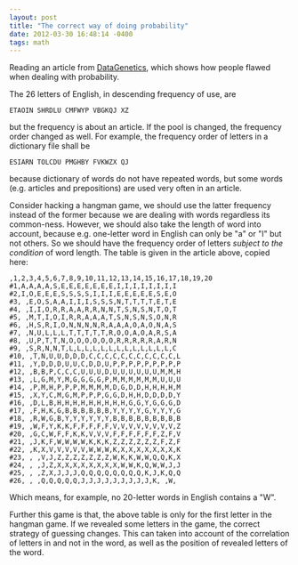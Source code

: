 ```yaml
---
layout: post
title: "The correct way of doing probability"
date: 2012-03-30 16:48:14 -0400
tags: math
---
```

Reading an article from [DataGenetics](http://www.datagenetics.com/blog/april12012/index.html), which shows how people flawed when dealing with probability.

The 26 letters of English, in descending frequency of use, are

    ETAOIN SHRDLU CMFWYP VBGKQJ XZ

but the frequency is about an article. If the pool is changed, the frequency order changed as well. For example, the frequency order of letters in a dictionary file shall be

    ESIARN TOLCDU PMGHBY FVKWZX QJ

because dictionary of words do not have repeated words, but some words (e.g. articles and prepositions) are used very often in an article.

Consider hacking a hangman game, we should use the latter frequency instead of the former because we are dealing with words regardless its common-ness. However, we should also take the length of word into account, because e.g. one-letter word in English can only be "a" or "I" but not others. So we should have the frequency order of letters *subject to the condition* of word length. The table is given in the article above, copied here:

```csv
,1,2,3,4,5,6,7,8,9,10,11,12,13,14,15,16,17,18,19,20     
#1,A,A,A,A,S,E,E,E,E,E,E,E,I,I,I,I,I,I,I,I      
#2,I,O,E,E,E,S,S,S,S,I,I,I,E,E,E,E,E,S,E,O      
#3, ,E,O,S,A,A,I,I,I,S,S,S,N,T,T,T,T,E,T,E      
#4, ,I,I,O,R,R,A,A,R,R,N,N,T,S,N,S,N,T,O,T      
#5, ,M,T,I,O,I,R,R,A,A,A,T,S,N,S,N,S,O,N,R      
#6, ,H,S,R,I,O,N,N,N,N,R,A,A,A,O,A,O,N,A,S      
#7, ,N,U,L,L,L,T,T,T,T,T,R,O,O,A,O,A,R,S,A      
#8, ,U,P,T,T,N,O,O,O,O,O,O,R,R,R,R,R,A,R,N      
#9, ,S,R,N,N,T,L,L,L,L,L,L,L,L,L,L,L,L,L,C      
#10, ,T,N,U,U,D,D,D,C,C,C,C,C,C,C,C,C,C,C,L     
#11, ,Y,D,D,D,U,U,C,D,D,U,P,P,P,P,P,P,P,P,P     
#12, ,B,B,P,C,C,C,U,U,U,D,U,U,U,U,U,U,M,M,H     
#13, ,L,G,M,Y,M,G,G,G,G,P,M,M,M,M,M,M,U,U,U     
#14, ,P,M,H,P,P,P,M,M,M,M,D,G,D,D,H,H,H,H,M     
#15, ,X,Y,C,M,G,M,P,P,P,G,G,D,H,H,D,D,D,D,Y     
#16, ,D,L,B,H,H,H,H,H,H,H,H,H,G,G,Y,G,G,G,D     
#17, ,F,H,K,G,B,B,B,B,B,B,Y,Y,Y,Y,G,Y,Y,Y,G     
#18, ,R,W,G,B,Y,Y,Y,Y,Y,Y,B,B,B,B,B,B,B,B,B     
#19, ,W,F,Y,K,K,F,F,F,F,F,V,V,V,V,V,V,V,V,Z     
#20, ,G,C,W,F,F,K,K,V,V,V,F,F,F,F,F,F,Z,F,V     
#21, ,J,K,F,W,W,W,W,K,K,K,Z,Z,Z,Z,Z,Z,F,Z,F     
#22, ,K,X,V,V,V,V,V,W,W,W,K,X,X,X,X,X,X,X,K     
#23, , ,V,J,Z,Z,Z,Z,Z,Z,Z,W,K,K,W,W,Q,Q,K,X     
#24, , ,J,Z,X,X,X,X,X,X,X,X,W,W,K,Q,W,W,J,J     
#25, , ,Z,X,J,J,J,Q,Q,Q,Q,Q,Q,Q,Q,K,J,K,Q,Q     
#26, , ,Q,Q,Q,Q,Q,J,J,J,J,J,J,J,J,J,K, ,W,      
```

Which means, for example, no 20-letter words in English contains a "W".

Further this game is that, the above table is only for the first letter in the hangman game. If we revealed some letters in the game, the correct strategy of guessing changes. This can taken into account of the correlation of letters in and not in the word, as well as the position of revealed letters of the word.

